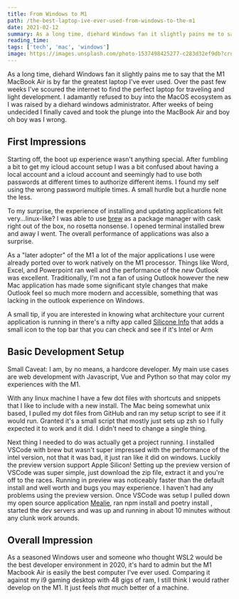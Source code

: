 ```yaml
---
title: From Windows to M1
path: /the-best-laptop-ive-ever-used-from-windows-to-the-m1
date: 2021-02-12
summary: As a long time, diehard Windows fan it slightly pains me to say that the M1 MacBook Air is by far the greatest laptop I've ever used. I adamantly refused to buy into the MacOS ecosystem but after weeks of being undecided on a new laptop I finally caved and took the plunge into the MacBook Air.
reading_time: 
tags: ['tech', 'mac', 'windows']
image: https://images.unsplash.com/photo-1537498425277-c283d32ef9db?crop=entropy&cs=tinysrgb&fit=max&fm=jpg&ixid=MXwxMTc3M3wwfDF8c2VhcmNofDF8fG1hY2Jvb2t8ZW58MHx8fA&ixlib=rb-1.2.1&q=80&w=2000
---
```



As a long time, diehard Windows fan it slightly pains me to say that the M1 MacBook Air is by far the greatest laptop I've ever used. Over the past few weeks I've scoured the internet to find the perfect laptop for traveling and light development. I adamantly refused to buy into the MacOS ecosystem as I was raised by a diehard windows administrator. After weeks of being undecided I finally caved and took the plunge into the MacBook Air and boy oh boy was I wrong.

First Impressions
-----------------

Starting off, the boot up experience wasn't anything special. After fumbling a bit to get my icloud account setup I was a bit confused about having a local account and a icloud account and seemingly had to use both passwords at different times to authorize different items. I found my self using the wrong password multiple times. A small hurdle but a hurdle none the less. 

To my surprise, the experience of installing and updating applications felt very...linux-like? I was able to use [brew](https://brew.sh/) as a package manager with cask right out of the box, no rosetta nonsense. I opened terminal installed brew and away I went. The overall performance of applications was also a surprise.

As a "later adopter" of the M1 a lot of the major applications I use were already ported over to work natively on the M1 processor. Things like Word, Excel, and Powerpoint ran well and the performance of the *new* Outlook was excellent. Traditionally, I'm not a fan of using Outlook however the new Mac application has made some significant style changes that make Outlook feel so much more modern and accessible, something that was lacking in the outlook experience on Windows. 

A small tip, if you are interested in knowing what architecture your current application is running in there's a nifty app called [Silicone Info](https://apps.apple.com/us/app/silicon-info/id1542271266?mt=12) that adds a small icon to the top bar that you can check and see if it's Intel or Arm 

Basic Development Setup
-----------------------

Small Caveat: I am, by no means, a hardcore developer. My main use cases are web development with Javascript, Vue and Python so that may color my experiences with the M1. 

With any linux machine I have a few dot files with shortcuts and snippets that I like to include with a new install. The Mac being somewhat unix based, I pulled my dot files from GitHub and ran my setup script to see if it would run. Granted it's a small script that mostly just sets up zsh so I fully expected it to work and it did. I didn't need to change a single thing. 

Next thing I needed to do was actually get a project running. I installed VSCode with brew but wasn't super impressed with the performance of the intel version, not that it was bad, it just ran like it did on windows. Luckily the preview version support Apple Silicon! Setting up the preview version of VSCode was super simple, just download the zip file, extract it and you're off to the races. Running in preview was noticeably faster than the default install and well worth and bugs you may experience. I haven't had any problems using the preview version. Once VSCode was setup I pulled down my open source application [Mealie](https://github.com/hay-kot/mealie), ran npm install and poetry install , started the dev servers and was up and running in about 10 minutes without any clunk work arounds. 

Overall Impression
------------------

As a seasoned Windows user and someone who thought WSL2 would be the best developer environment in 2020, it's hard to admin but the M1 Macbook Air is easily the best computer I've ever used. Comparing it against my i9 gaming desktop with 48 gigs of ram, I still think I would rather develop on the M1. It just feels *that* much better of a machine. 

